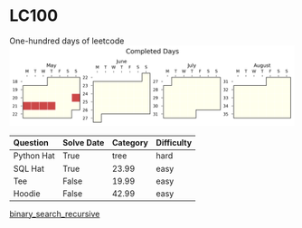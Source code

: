 # LC100
One-hundred days of leetcode
![sebas's progress xD)](./auto_assets/plot.png)

| Question              | Solve Date | Category | Difficulty |
| :---------------- | :------ | :---- |:---- |
| Python Hat        |   True   | tree | hard    |
| SQL Hat           |   True   | 23.99 |   easy  |
| Tee     |  False   | 19.99 | easy    |
|  Hoodie |  False   | 42.99 | easy    |

[binary_search_recursive](./questions/binary_search/easy/binary_search_recursive.py)

